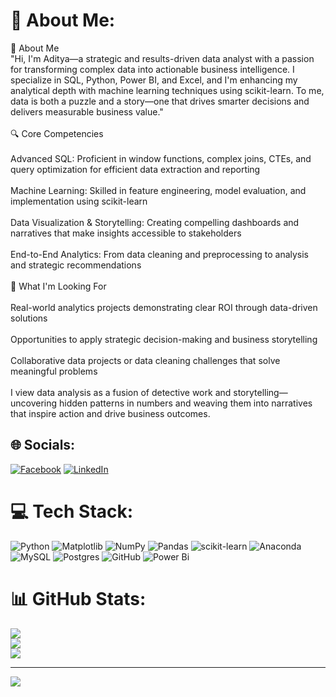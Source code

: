 # 💫 About Me:
💫 About Me<br>"Hi, I'm Aditya—a strategic and results-driven data analyst with a passion for transforming complex data into actionable business intelligence. I specialize in SQL, Python, Power BI, and Excel, and I'm enhancing my analytical depth with machine learning techniques using scikit-learn. To me, data is both a puzzle and a story—one that drives smarter decisions and delivers measurable business value."<br><br>🔍 Core Competencies<br><br>Advanced SQL: Proficient in window functions, complex joins, CTEs, and query optimization for efficient data extraction and reporting<br><br>Machine Learning: Skilled in feature engineering, model evaluation, and implementation using scikit-learn<br><br>Data Visualization & Storytelling: Creating compelling dashboards and narratives that make insights accessible to stakeholders<br><br>End-to-End Analytics: From data cleaning and preprocessing to analysis and strategic recommendations<br><br>🚀 What I'm Looking For<br><br>Real-world analytics projects demonstrating clear ROI through data-driven solutions<br><br>Opportunities to apply strategic decision-making and business storytelling<br><br>Collaborative data projects or data cleaning challenges that solve meaningful problems<br><br>I view data analysis as a fusion of detective work and storytelling—uncovering hidden patterns in numbers and weaving them into narratives that inspire action and drive business outcomes.<br>


## 🌐 Socials:
[![Facebook](https://img.shields.io/badge/Facebook-%231877F2.svg?logo=Facebook&logoColor=white)](https://facebook.com/https://www.facebook.com/profile.php?id=100085382432787) [![LinkedIn](https://img.shields.io/badge/LinkedIn-%230077B5.svg?logo=linkedin&logoColor=white)](https://linkedin.com/in/https://www.linkedin.com/in/aditya-sharma-9b6588286/) 

# 💻 Tech Stack:
![Python](https://img.shields.io/badge/python-3670A0?style=flat&logo=python&logoColor=ffdd54) ![Matplotlib](https://img.shields.io/badge/Matplotlib-%23ffffff.svg?style=flat&logo=Matplotlib&logoColor=black) ![NumPy](https://img.shields.io/badge/numpy-%23013243.svg?style=flat&logo=numpy&logoColor=white) ![Pandas](https://img.shields.io/badge/pandas-%23150458.svg?style=flat&logo=pandas&logoColor=white) ![scikit-learn](https://img.shields.io/badge/scikit--learn-%23F7931E.svg?style=flat&logo=scikit-learn&logoColor=white) ![Anaconda](https://img.shields.io/badge/Anaconda-%2344A833.svg?style=flat&logo=anaconda&logoColor=white) ![MySQL](https://img.shields.io/badge/mysql-4479A1.svg?style=flat&logo=mysql&logoColor=white) ![Postgres](https://img.shields.io/badge/postgres-%23316192.svg?style=flat&logo=postgresql&logoColor=white) ![GitHub](https://img.shields.io/badge/github-%23121011.svg?style=flat&logo=github&logoColor=white) ![Power Bi](https://img.shields.io/badge/power_bi-F2C811?style=flat&logo=powerbi&logoColor=black)
# 📊 GitHub Stats:
![](https://github-readme-stats.vercel.app/api?username=aditya-datahub&theme=dark&hide_border=false&include_all_commits=false&count_private=false)<br/>
![](https://nirzak-streak-stats.vercel.app/?user=aditya-datahub&theme=dark&hide_border=false)<br/>
![](https://github-readme-stats.vercel.app/api/top-langs/?username=aditya-datahub&theme=dark&hide_border=false&include_all_commits=false&count_private=false&layout=compact)

---
[![](https://visitcount.itsvg.in/api?id=aditya-datahub&icon=2&color=0)](https://visitcount.itsvg.in)

<!-- Proudly created with GPRM ( https://gprm.itsvg.in ) -->
